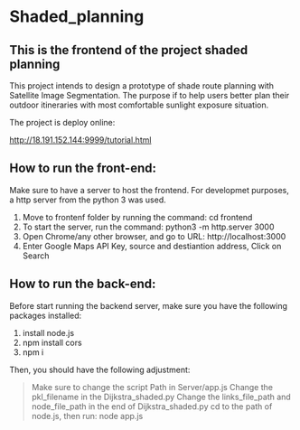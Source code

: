 # Shaded_planning



## This is the frontend of the project shaded planning

This project intends to design a prototype of shade route planning with Satellite Image Segmentation. The purpose if to help users better plan their outdoor itineraries with most comfortable sunlight exposure situation.

The project is deploy online: 

http://18.191.152.144:9999/tutorial.html



## How to run the front-end:

Make sure to have a server to host the frontend. For developmet purposes, a http server from the python 3 was used.
1. Move to frontenf folder by running the command: cd frontend
2. To start the server, run the command: python3 -m http.server 3000
3. Open Chrome/any other browser, and go to URL: http://localhost:3000
4. Enter Google Maps API Key, source and destiantion address, Click on Search

## How to run the back-end:

Before start running the backend server, make sure you have the following packages installed:
1. install node.js
2. npm install cors
3. npm i

Then, you should have the following adjustment:

> Make sure to change the script Path in Server/app.js
> Change the pkl_filename in the Dijkstra_shaded.py
> Change the links_file_path and node_file_path in the end of Dijkstra_shaded.py
> cd to the path of node.js, then run: node app.js